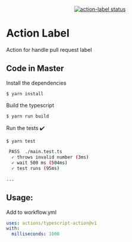 <p align="center">
  <a href="https://github.com/actions/action-label/actions"><img alt="action-label status" src="https://github.com/kitabisa/action-label/workflows/build-test/badge.svg"></a>
</p>

# Action Label

Action for handle pull request label

## Code in Master

Install the dependencies  
```bash
$ yarn install
```

Build the typescript
```bash
$ yarn run build
```

Run the tests :heavy_check_mark:  
```bash
$ yarn test

 PASS  ./main.test.ts
  ✓ throws invalid number (3ms)
  ✓ wait 500 ms (504ms)
  ✓ test runs (95ms)

...
```

## Usage:

Add to workflow.yml 
```yaml
uses: actions/typescript-action@v1
with:
  milliseconds: 1000
```

